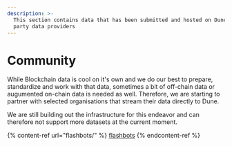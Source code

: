 ```yaml
---
description: >-
  This section contains data that has been submitted and hosted on Dune by 3rd
  party data providers
---
```


# Community

While Blockchain data is cool on it's own and we do our best to prepare, standardize and work with that data, sometimes a bit of off-chain data or augumented on-chain data is needed as well. Therefore, we are starting to partner with selected organisations that stream their data directly to Dune.

We are still building out the infrastructure for this endeavor and can therefore not support more datasets at the current moment.

{% content-ref url="flashbots/" %}
[flashbots](flashbots/)
{% endcontent-ref %}
